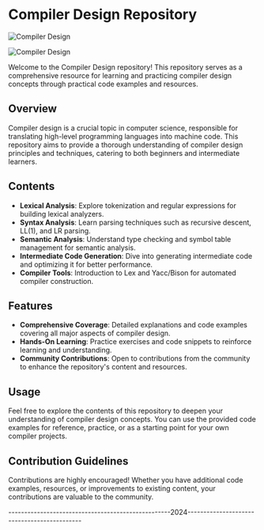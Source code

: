 # Compiler Design Repository

![Compiler Design](https://img.shields.io/badge/Compiler-Design-orange)

![Compiler Design](https://source.unsplash.com/400x300/?coding)

Welcome to the Compiler Design repository! This repository serves as a comprehensive resource for learning and practicing compiler design concepts through practical code examples and resources.
## Overview

Compiler design is a crucial topic in computer science, responsible for translating high-level programming languages into machine code. This repository aims to provide a thorough understanding of compiler design principles and techniques, catering to both beginners and intermediate learners.

## Contents

- **Lexical Analysis**: Explore tokenization and regular expressions for building lexical analyzers.
- **Syntax Analysis**: Learn parsing techniques such as recursive descent, LL(1), and LR parsing.
- **Semantic Analysis**: Understand type checking and symbol table management for semantic analysis.
- **Intermediate Code Generation**: Dive into generating intermediate code and optimizing it for better performance.
- **Compiler Tools**: Introduction to Lex and Yacc/Bison for automated compiler construction.

## Features

- **Comprehensive Coverage**: Detailed explanations and code examples covering all major aspects of compiler design.
- **Hands-On Learning**: Practice exercises and code snippets to reinforce learning and understanding.
- **Community Contributions**: Open to contributions from the community to enhance the repository's content and resources.

## Usage

Feel free to explore the contents of this repository to deepen your understanding of compiler design concepts. You can use the provided code examples for reference, practice, or as a starting point for your own compiler projects.

## Contribution Guidelines

Contributions are highly encouraged! Whether you have additional code examples, resources, or improvements to existing content, your contributions are valuable to the community.

---------------------------------------------------2024--------------------------------------------
